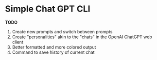 # Simple Chat GPT CLI

**TODO**
1. Create new prompts and switch between prompts
2. Create "personalities" akin to the "chats" in the OpenAI ChatGPT web client
3. Better formatted and more colored output
4. Command to save history of current chat

